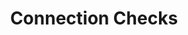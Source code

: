 ---
content-type: "api-structure"
key: "connection-check-object"

title: "Connection Checks"
description: "{{ api.data-structures.connection-checks.description | flatify }}"

object-attributes:
  - name: "error"
    type: "boolean"
    description: "Indicates if the last connection check resulted in an error."

  - name: "started_at"
    type: "timestamp"
    description: "The time the last check started."

  - name: "completed_at"
    type: "timestamp"
    description: "The time the last check completed."

examples:
  - code: |
      {
          "last_check":{
            "error": false,
            "started_at":"2018-02-06T16:15:19Z",
            "completed_at":"2018-02-06T16:16:21Z"
          }
      }
---